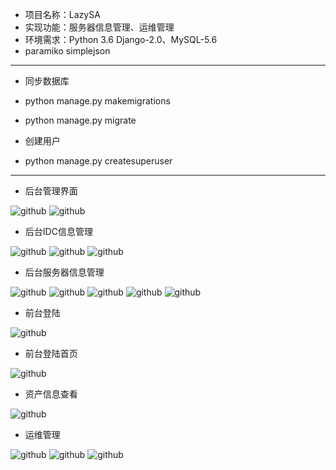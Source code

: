 * 项目名称：LazySA
* 实现功能：服务器信息管理、运维管理
* 环境需求：Python 3.6  Django-2.0、MySQL-5.6
* paramiko simplejson

* * *

* 同步数据库
* python manage.py makemigrations
* python manage.py migrate

* 创建用户
* python manage.py createsuperuser

* * *

* 后台管理界面

![github](/explain/admin01.png)
![github](/explain/admin02.png)

* 后台IDC信息管理

![github](/explain/admin-idc01.png)
![github](/explain/admin-idc02.png)
![github](/explain/admin-idc03.png)

* 后台服务器信息管理

![github](/explain/admin-host01.png)
![github](/explain/admin-host02.png)
![github](/explain/admin-host03.png)
![github](/explain/admin-host04.png)
![github](/explain/admin-host05.png)

* 前台登陆

![github](/explain/login.png)

* 前台登陆首页

![github](/explain/index.png)

* 资产信息查看

![github](/explain/host.png)

* 运维管理

![github](/explain/order.png)
![github](/explain/files.png)
![github](/explain/syslog.png)
